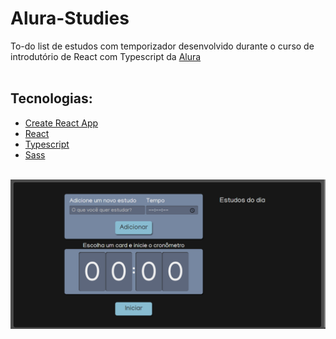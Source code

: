 # Alura-Studies

To-do list de estudos com temporizador desenvolvido durante o curso de introdutório de React com Typescript da [Alura](https://cursos.alura.com.br/course/react-modernizando-escrever-typescript)
<br><br>

## Tecnologias:

- [Create React App](https://create-react-app.dev)
- [React](https://reactjs.org)
- [Typescript](https://www.typescriptlang.org)
- [Sass](https://sass-lang.com)

<br>
<img src="./src/assets/img/cover-git.png" />
